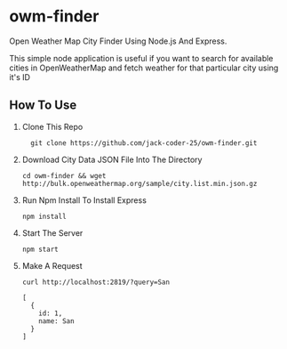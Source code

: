 # owm-finder

Open Weather Map City Finder Using Node.js And Express.

This simple node application is useful if you want to search for available cities in
OpenWeatherMap and fetch weather for that particular city using it's ID

## How To Use

1. Clone This Repo

   ```
     git clone https://github.com/jack-coder-25/owm-finder.git
   ```

2. Download City Data JSON File Into The Directory

   ```
   cd owm-finder && wget http://bulk.openweathermap.org/sample/city.list.min.json.gz
   ```

3. Run Npm Install To Install Express

   ```
   npm install
   ```

4. Start The Server

   ```
   npm start
   ```

5. Make A Request
   ```
   curl http://localhost:2819/?query=San

   [
     {
       id: 1,
       name: San
     }
   ]
   ```

